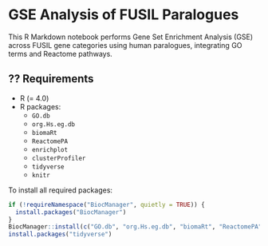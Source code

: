 # GSE Analysis of FUSIL Paralogues

This R Markdown notebook performs Gene Set Enrichment Analysis (GSE) across FUSIL gene categories using human paralogues, integrating GO terms and Reactome pathways.

## ?? Requirements

- R (= 4.0)
- R packages:
  - `GO.db`
  - `org.Hs.eg.db`
  - `biomaRt`
  - `ReactomePA`
  - `enrichplot`
  - `clusterProfiler`
  - `tidyverse`
  - `knitr`

To install all required packages:

```r
if (!requireNamespace("BiocManager", quietly = TRUE)) {
  install.packages("BiocManager")
}
BiocManager::install(c("GO.db", "org.Hs.eg.db", "biomaRt", "ReactomePA", "enrichplot", "clusterProfiler"))
install.packages("tidyverse")


